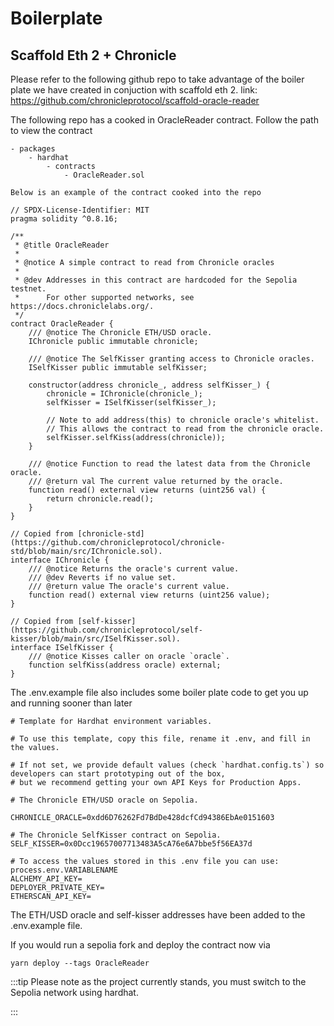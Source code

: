 # Boilerplate

## Scaffold Eth 2 + Chronicle

Please refer to the following github repo to take advantage of the boiler plate we have created in conjuction with scaffold eth 2. 
link: https://github.com/chronicleprotocol/scaffold-oracle-reader

The following repo has a cooked in OracleReader contract. 
Follow the path to view the contract 
```
- packages
    - hardhat
        - contracts
            - OracleReader.sol
```
    Below is an example of the contract cooked into the repo

```
// SPDX-License-Identifier: MIT
pragma solidity ^0.8.16;

/**
 * @title OracleReader
 *
 * @notice A simple contract to read from Chronicle oracles
 *
 * @dev Addresses in this contract are hardcoded for the Sepolia testnet.
 *      For other supported networks, see https://docs.chroniclelabs.org/.
 */
contract OracleReader {
    /// @notice The Chronicle ETH/USD oracle.
    IChronicle public immutable chronicle;

    /// @notice The SelfKisser granting access to Chronicle oracles.
    ISelfKisser public immutable selfKisser;

    constructor(address chronicle_, address selfKisser_) {
        chronicle = IChronicle(chronicle_);
        selfKisser = ISelfKisser(selfKisser_);

        // Note to add address(this) to chronicle oracle's whitelist.
        // This allows the contract to read from the chronicle oracle.
        selfKisser.selfKiss(address(chronicle));
    }

    /// @notice Function to read the latest data from the Chronicle oracle.
    /// @return val The current value returned by the oracle.
    function read() external view returns (uint256 val) {
        return chronicle.read();
    }
}

// Copied from [chronicle-std](https://github.com/chronicleprotocol/chronicle-std/blob/main/src/IChronicle.sol).
interface IChronicle {
    /// @notice Returns the oracle's current value.
    /// @dev Reverts if no value set.
    /// @return value The oracle's current value.
    function read() external view returns (uint256 value);
}

// Copied from [self-kisser](https://github.com/chronicleprotocol/self-kisser/blob/main/src/ISelfKisser.sol).
interface ISelfKisser {
    /// @notice Kisses caller on oracle `oracle`.
    function selfKiss(address oracle) external;
}
```

The .env.example file also includes some boiler plate code to get you up and running sooner than later 

```
# Template for Hardhat environment variables.

# To use this template, copy this file, rename it .env, and fill in the values.

# If not set, we provide default values (check `hardhat.config.ts`) so developers can start prototyping out of the box,
# but we recommend getting your own API Keys for Production Apps.

# The Chronicle ETH/USD oracle on Sepolia.

CHRONICLE_ORACLE=0xdd6D76262Fd7BdDe428dcfCd94386EbAe0151603

# The Chronicle SelfKisser contract on Sepolia.
SELF_KISSER=0x0Dcc19657007713483A5cA76e6A7bbe5f56EA37d

# To access the values stored in this .env file you can use: process.env.VARIABLENAME
ALCHEMY_API_KEY=
DEPLOYER_PRIVATE_KEY=
ETHERSCAN_API_KEY=
```

The ETH/USD oracle and self-kisser addresses have been added to the .env.example file.

If you would run a sepolia fork and deploy the contract now via 

```yarn deploy --tags OracleReader```

:::tip
Please note as the project currently stands, you must switch to the Sepolia network using hardhat.

:::

